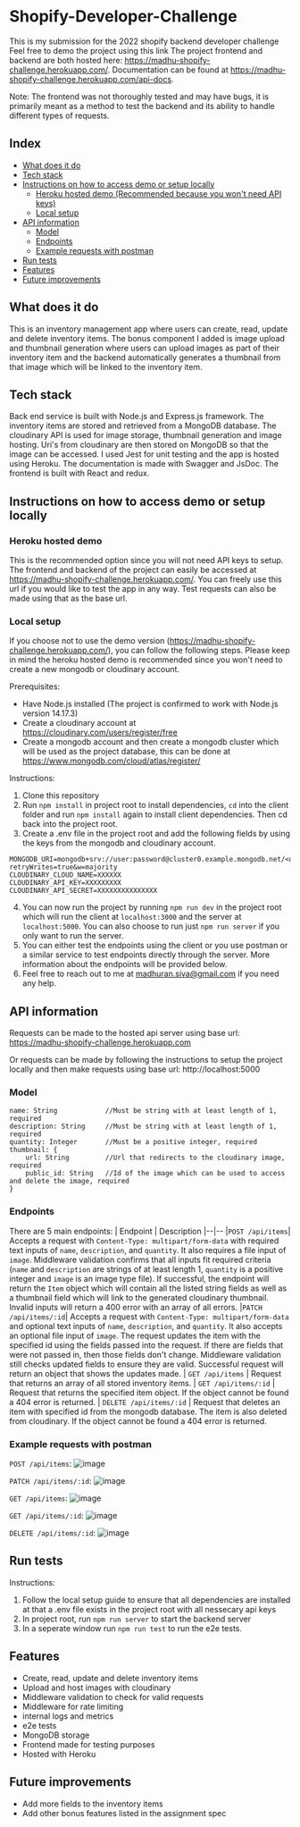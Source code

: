 # Shopify-Developer-Challenge

This is my submission for the 2022 shopify backend developer challenge Feel free to demo the project using this link The project frontend and backend are both hosted here: https://madhu-shopify-challenge.herokuapp.com/. Documentation can be found at https://madhu-shopify-challenge.herokuapp.com/api-docs.

Note: The frontend was not thoroughly tested and may have bugs, it is primarily meant as a method to test the backend and its ability to handle different types of requests.

## Index
  * [What does it do](#what-does-it-do)
  * [Tech stack](#tech-stack)
  * [Instructions on how to access demo or setup locally](#instructions-on-how-to-access-demo-or-setup-locally)
    + [Heroku hosted demo (Recommended because you won't need API keys)](#heroku-hosted-demo)
    + [Local setup](#local-setup)
  * [API information](#api-information)
    + [Model](#model)
    + [Endpoints](#endpoints)
    + [Example requests with postman](#example-requests-with-postman)
  * [Run tests](#run-tests)
  * [Features](#features)
  * [Future improvements](#future-improvements)

## What does it do

This is an inventory management app where users can create, read, update and delete inventory items. The bonus component I added is image upload and thumbnail generation where users can upload images as part of their inventory item and the backend automatically generates a thumbnail from that image which will be linked to the inventory item. 

## Tech stack

Back end service is built with Node.js and Express.js framework. The inventory items are stored and retrieved from a MongoDB database. The cloudinary API is used for image storage, thumbnail generation and image hosting. Uri's from cloudinary are then stored on MongoDB so that the image can be accessed. I used Jest for unit testing and the app is hosted using Heroku. The documentation is made with Swagger and JsDoc. The frontend is built with React and redux. 

## Instructions on how to access demo or setup locally

### Heroku hosted demo
This is the recommended option since you will not need API keys to setup. The frontend and backend of the project can easily be accessed at https://madhu-shopify-challenge.herokuapp.com/. You can freely use this url if you would like to test the app in any way. Test requests can also be made using that as the base url. 

### Local setup 
If you choose not to use the demo version (https://madhu-shopify-challenge.herokuapp.com/), you can follow the following steps. Please keep in mind the heroku hosted demo is recommended since you won't need to create a new mongodb or cloudinary account. 

Prerequisites:

- Have Node.js installed (The project is confirmed to work with Node.js version 14.17.3)
- Create a cloudinary account at https://cloudinary.com/users/register/free
- Create a mongodb account and then create a mongodb cluster which will be used as the project database, this can be done at https://www.mongodb.com/cloud/atlas/register/

Instructions:

1. Clone this repository
2. Run `npm install` in project root to install dependencies, `cd` into the client folder and run `npm install` again to install client dependencies. Then cd back into the project root. 
3. Create a .env file in the project root and add the following fields by using the keys from the mongodb and cloudinary account. 

```
MONGODB_URI=mongodb+srv://user:password@cluster0.example.mongodb.net/<data>?retryWrites=true&w=majority
CLOUDINARY_CLOUD_NAME=XXXXXX
CLOUDINARY_API_KEY=XXXXXXXXX
CLOUDINARY_API_SECRET=XXXXXXXXXXXXXXX
```

4. You can now run the project by running `npm run dev` in the project root which will run the client at `localhost:3000` and the server at `localhost:5000`. You can also choose to run just `npm run server` if you only want to run the server. 
5. You can either test the endpoints using the client or you use postman or a similar service to test endpoints directly through the server. More information about the endpoints will be provided below. 
6. Feel free to reach out to me at madhuran.siva@gmail.com if you need any help. 

## API information
Requests can be made to the hosted api server using base url: https://madhu-shopify-challenge.herokuapp.com

Or requests can be made by following the instructions to setup the project locally and then make requests using base url: http://localhost:5000

### Model
```
name: String            //Must be string with at least length of 1, required
description: String     //Must be string with at least length of 1, required
quantity: Integer       //Must be a positive integer, required
thumbnail: {
    url: String         //Url that redirects to the cloudinary image, required
    public_id: String   //Id of the image which can be used to access and delete the image, required
} 
```

### Endpoints
There are 5 main endpoints:
| Endpoint | Description
|--|--
|`POST /api/items`| Accepts a request with `Content-Type: multipart/form-data` with required text inputs of `name`, `description`, and `quantity`. It also requires a file input of `image`. Middleware validation confirms that all inputs fit required criteria (`name` and `description` are strings of at least length 1, `quantity` is a positive integer and `image` is an image type file). If successful, the endpoint will return the `Item` object which will contain all the listed string fields as well as a thumbnail field which will link to the generated cloudinary thumbnail. Invalid inputs will return a 400 error with an array of all errors. 
|`PATCH /api/items/:id`| Accepts a request with `Content-Type: multipart/form-data` and optional text inputs of `name`, `description`, and `quantity`. It also accepts an optional file input of `image`. The request updates the item with the specified id using the fields passed into the request. If there are fields that were not passed in, then those fields don't change. Middleware validation still checks updated fields to ensure they are valid. Successful request will return an object that shows the updates made. 
| `GET /api/items` | Request that returns an array of all stored inventory items. 
| `GET /api/items/:id` | Request that returns the specified item object. If the object cannot be found a 404 error is returned. 
| `DELETE /api/items/:id` | Request that deletes an item with specified id from the mongodb database. The item is also deleted from cloudinary. If the object cannot be found a 404 error is returned. 

### Example requests with postman
`POST /api/items`:
![image](https://user-images.githubusercontent.com/59408742/149682631-d73d3891-bc16-43ab-ad4a-587963eb42f7.png)

`PATCH /api/items/:id`:
![image](https://user-images.githubusercontent.com/59408742/149682579-cc073f81-a51f-4cb1-94e1-7d0db027a849.png)

`GET /api/items`:
![image](https://user-images.githubusercontent.com/59408742/149682461-09a99b52-e25d-47a0-8e7c-2064c9476eed.png)

`GET /api/items/:id`:
![image](https://user-images.githubusercontent.com/59408742/149682673-e253bed5-985f-4e13-b96c-894c72a22cc7.png)

`DELETE /api/items/:id`:
![image](https://user-images.githubusercontent.com/59408742/149682694-5bacda29-54e7-4268-a7a8-7ecc5215e0f8.png)

## Run tests
Instructions:
1. Follow the local setup guide to ensure that all dependencies are installed at that a .env file exists in the project root with all nessecary api keys
2. In project root, run `npm run server` to start the backend server
3. In a seperate window run `npm run test` to run the e2e tests.


## Features
- Create, read, update and delete inventory items
- Upload and host images with cloudinary
- Middleware validation to check for valid requests
- Middleware for rate limiting
- internal logs and metrics
- e2e tests
- MongoDB storage
- Frontend made for testing purposes
- Hosted with Heroku

## Future improvements
- Add more fields to the inventory items
- Add other bonus features listed in the assignment spec



